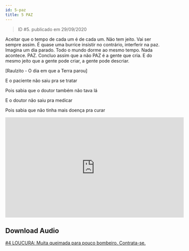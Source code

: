 ```yaml
---
id: 5-paz
title: 5 PAZ
---
```


> ID #5. publicado em 29/09/2020

Aceitar que o tempo de cada um é de cada um. Não tem jeito. Vai ser sempre assim. É quase uma burrice insistir no contrário, interferir na paz. Imagina um dia parado. Todo o mundo dorme ao mesmo tempo. Nada acontece. PAZ. Concluo assim que a não PAZ é a gente que cria. E do mesmo jeito que a gente pode criar, a gente pode descriar.

[Raulzito - O dia em que a Terra parou]

E o paciente não saiu pra se tratar

Pois sabia que o doutor também não tava lá

E o doutor não saiu pra medicar

Pois sabia que não tinha mais doença pra curar

<iframe width="560" height="315" src="https://www.youtube.com/embed/Z2o3avbWHU0" frameborder="0" allow="accelerometer; autoplay; clipboard-write; encrypted-media; gyroscope; picture-in-picture" allowfullscreen></iframe>

## Download Audio

<a href="/audio/05-29-09-2020-paz.mp3" target="_blank">#4 LOUCURA: Muita queimada para pouco bombeiro. Contrata-se.</a>